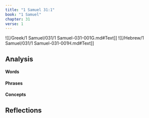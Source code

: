 ```yaml
---
title: "1 Samuel 31:1"
book: "1 Samuel"
chapter: 31
verse: 1
---
```

![[/Greek/1 Samuel/031/1 Samuel-031-001G.md#Text]]
![[/Hebrew/1 Samuel/031/1 Samuel-031-001H.md#Text]]

## Analysis

#### Words

#### Phrases

#### Concepts

## Reflections
